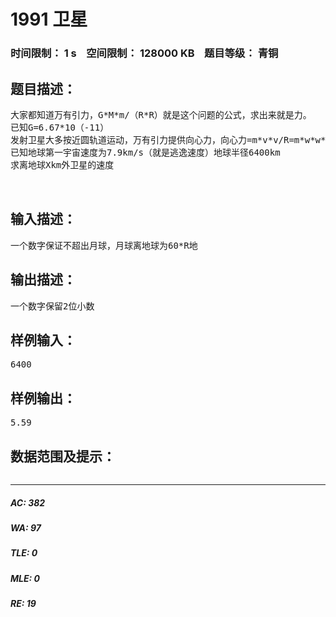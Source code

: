 # 1991 卫星   
### 时间限制： 1 s&nbsp;&nbsp;&nbsp;&nbsp;空间限制： 128000 KB&nbsp;&nbsp;&nbsp;&nbsp;题目等级： 青铜  
## 题目描述：  

<pre>
大家都知道万有引力，G*M*m/（R*R）就是这个问题的公式，求出来就是力。
已知G=6.67*10（-11）
发射卫星大多按近圆轨道运动，万有引力提供向心力，向心力=m*v*v/R=m*w*w*R.
已知地球第一宇宙速度为7.9km/s（就是逃逸速度）地球半径6400km
求离地球Xkm外卫星的速度
 
 
</pre>
  
  
## 输入描述：  

<pre>
一个数字保证不超出月球，月球离地球为60*R地
</pre>
  
  
## 输出描述：  

<pre>
一个数字保留2位小数
</pre>
  
  
## 样例输入：  

<pre>
6400
</pre>
  
  
## 样例输出：  

<pre>
5.59
</pre>
  
  
## 数据范围及提示：  

<pre>
</pre>
  
  
***  

##### AC: 382  
##### WA: 97  
##### TLE: 0  
##### MLE: 0  
##### RE: 19  
